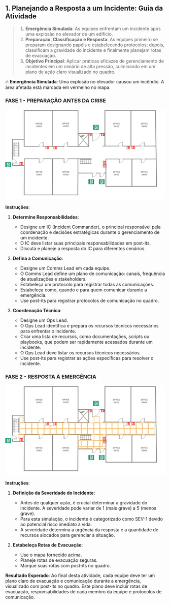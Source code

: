 ## 1. Planejando a Resposta a um Incidente: Guia da Atividade

> 1. **Emergência Simulada**: As equipes enfrentam um incidente após uma explosão no elevador de um edifício.
> 2. **Preparação, Classificação e Resposta**: As equipes primeiro se preparam designando papéis e estabelecendo protocolos; depois, classificam a gravidade do incidente e finalmente planejam rotas de evacuação.
> 3. **Objetivo Principal**: Aplicar práticas eficazes de gerenciamento de incidentes em um cenário de alta pressão, culminando em um plano de ação claro visualizado no quadro.

🔥 **Emergência Simulada**: Uma explosão no elevador causou um incêndio. A área afetada está marcada em vermelho no mapa.

### FASE 1 - PREPARAÇÃO ANTES DA CRISE

![Mapa do Andar](./../img/mapa.jpg)

**Instruções**:
1. **Determine Responsabilidades**:
    - Designe um IC (Incident Commander), o principal responsável pela coordenação e decisões estratégicas durante o gerenciamento de um incidente.
    - O IC deve listar suas principais responsabilidades em post-its.
    - Discuta e planeje a resposta do IC para diferentes cenários.

2. **Defina a Comunicação**:
    - Designe um Comms Lead em cada equipe.
    - O Comms Lead define um plano de comunicação: canais, frequência de atualizações e stakeholders.
    - Estabeleça um protocolo para registrar todas as comunicações. 
    - Estabeleça como, quando e para quem comunicar durante a emergência.
    - Use post-its para registrar protocolos de comunicação no quadro.

3. **Coordenação Técnica**:
    - Designe um Ops Lead.
    - O Ops Lead identifica e prepara os recursos técnicos necessários para enfrentar o incidente.
    - Criar uma lista de recursos, como documentações, scripts ou playbooks, que podem ser rapidamente acessados durante um incidente.
    - O Ops Lead deve listar os recursos técnicos necessários.
    - Use post-its para registrar as ações específicas para resolver o incidente.

### FASE 2 - RESPOSTA À EMERGÊNCIA

![Mapa do Andar com Obstáculos Pós-Explosão](./../img/mapa-jogo.jpg)

**Instruções**:

1. **Definição da Severidade do Incidente:**
   - Antes de qualquer ação, é crucial determinar a gravidade do incidente. A severidade pode variar de 1 (mais grave) a 5 (menos grave).
   - Para esta simulação, o incidente é categorizado como SEV-1 devido ao potencial risco imediato à vida.
   - A severidade determina a urgência da resposta e a quantidade de recursos alocados para gerenciar a situação.

2. **Estabeleça Rotas de Evacuação**:
    - Use o mapa fornecido acima.
    - Planeje rotas de evacuação seguras.
    - Marque suas rotas com post-its no quadro.

**Resultado Esperado**:
Ao final desta atividade, cada equipe deve ter um plano claro de evacuação e comunicação durante a emergência, visualizado com post-its no quadro. Este plano deve incluir rotas de evacuação, responsabilidades de cada membro da equipe e protocolos de comunicação.